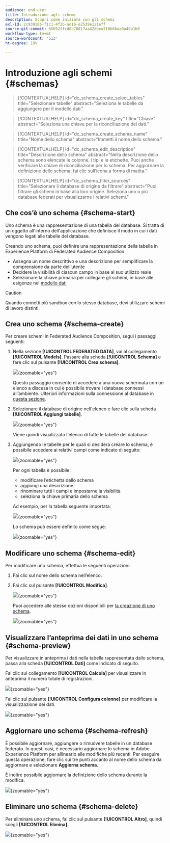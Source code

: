 ```yaml
---
audience: end-user
title: Introduzione agli schemi
description: Scopri come iniziare con gli schemi
exl-id: 2c939185-f1c1-4f2b-ae1b-e2539e121eff
source-git-commit: 65052ffcd8c70817aa428bea7f8b6baa0a49a1b0
workflow-type: tm+mt
source-wordcount: '513'
ht-degree: 19%

---
```


# Introduzione agli schemi {#schemas}

>[!CONTEXTUALHELP]
>id="dc_schema_create_select_tables"
>title="Selezionare tabelle"
>abstract="Seleziona le tabelle da aggiungere per il modello dati."

>[!CONTEXTUALHELP]
>id="dc_schema_create_key"
>title="Chiave"
>abstract="Seleziona una chiave per la riconciliazione dei dati."

>[!CONTEXTUALHELP]
>id="dc_schema_create_schema_name"
>title="Nome dello schema"
>abstract="Immetti il nome dello schema."


>[!CONTEXTUALHELP]
>id="dc_schema_edit_description"
>title="Descrizione dello schema"
>abstract="Nella descrizione dello schema sono elencate le colonne, i tipi e le etichette. Puoi anche verificare la chiave di riconciliazione per lo schema. Per aggiornare la definizione dello schema, fai clic sull’icona a forma di matita."

>[!CONTEXTUALHELP]
>id="dc_schema_filter_sources"
>title="Selezionare il database di origine da filtrare"
>abstract="Puoi filtrare gli schemi in base alla loro origine. Seleziona uno o più database federati per visualizzarne i relativi schemi."

## Che cos’è uno schema {#schema-start}

Uno schema è una rappresentazione di una tabella del database. Si tratta di un oggetto all&#39;interno dell&#39;applicazione che definisce il modo in cui i dati vengono legati alle tabelle del database.

Creando uno schema, puoi definire una rappresentazione della tabella in Experience Platform di Federated Audience Composition:

* Assegna un nome descrittivo e una descrizione per semplificare la comprensione da parte dell’utente
* Decidere la visibilità di ciascun campo in base al suo utilizzo reale
* Selezionare la chiave primaria per collegare gli schemi, in base alle esigenze nel [modello dati](../data-management/gs-models.md#data-model-start)

>[!CAUTION]
>
>Quando connetti più sandbox con lo stesso database, devi utilizzare schemi di lavoro distinti.
>

## Crea uno schema {#schema-create}

Per creare schemi in Federated Audience Composition, segui i passaggi seguenti:

1. Nella sezione **[!UICONTROL FEDERATED DATA]**, vai al collegamento **[!UICONTROL Models]**. Passare alla scheda **[!UICONTROL Schema]** e fare clic sul pulsante **[!UICONTROL Crea schema]**.

   ![](assets/schema_create.png){zoomable="yes"}

   Questo passaggio consente di accedere a una nuova schermata con un elenco a discesa in cui è possibile trovare i database connessi all’ambiente. Ulteriori informazioni sulla connessione al database in [questa sezione](../connections/connections.md#connections-fdb).

1. Selezionare il database di origine nell&#39;elenco e fare clic sulla scheda **[!UICONTROL Aggiungi tabelle]**.

   ![](assets/schema_tables.png){zoomable="yes"}

   Viene quindi visualizzato l&#39;elenco di tutte le tabelle del database.

1. Aggiungendo le tabelle per le quali si desidera creare lo schema, è possibile accedere ai relativi campi come indicato di seguito:

   ![](assets/schema_fields.png){zoomable="yes"}

   Per ogni tabella è possibile:

   * modificare l’etichetta dello schema
   * aggiungi una descrizione
   * rinominare tutti i campi e impostarne la visibilità
   * seleziona la chiave primaria dello schema

   Ad esempio, per la tabella seguente importata:

   ![](assets/schema_lumaorder.png){zoomable="yes"}

   Lo schema può essere definito come segue:

   ![](assets/schema_lumaorders.png){zoomable="yes"}

## Modificare uno schema {#schema-edit}

Per modificare uno schema, effettua le seguenti operazioni:

1. Fai clic sul nome dello schema nell’elenco.

1. Fai clic sul pulsante **[!UICONTROL Modifica]**.

   ![](assets/schema_edit.png){zoomable="yes"}

   Puoi accedere alle stesse opzioni disponibili per [la creazione di uno schema](#schema-create).

   ![](assets/schema_edit_orders.png){zoomable="yes"}


## Visualizzare l’anteprima dei dati in uno schema {#schema-preview}

Per visualizzare in anteprima i dati nella tabella rappresentata dallo schema, passa alla scheda **[!UICONTROL Dati]** come indicato di seguito.

Fai clic sul collegamento **[!UICONTROL Calcola]** per visualizzare in anteprima il numero totale di registrazioni.

![](assets/schema_data.png){zoomable="yes"}

Fai clic sul pulsante **[!UICONTROL Configura colonne]** per modificare la visualizzazione dei dati.

![](assets/schema_columns.png){zoomable="yes"}


## Aggiornare uno schema {#schema-refresh}

È possibile aggiornare, aggiungere o rimuovere tabelle in un database federato. In questi casi, è necessario aggiornare lo schema in Adobe Experience Platform per allinearlo alle modifiche più recenti. Per eseguire questa operazione, fare clic sui tre punti accanto al nome dello schema da aggiornare e selezionare **Aggiorna schema**.

È inoltre possibile aggiornare la definizione dello schema durante la modifica.

![](assets/schema_refresh.png){zoomable="yes"}


## Eliminare uno schema {#schema-delete}

Per eliminare uno schema, fai clic sul pulsante **[!UICONTROL Altro]**, quindi scegli **[!UICONTROL Elimina]**.

![](assets/schema_delete.png){zoomable="yes"}
